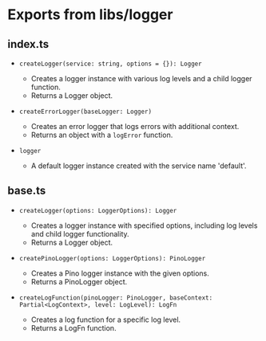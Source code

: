 # Exports from libs/logger

## index.ts

- `createLogger(service: string, options = {}): Logger`
  - Creates a logger instance with various log levels and a child logger function.
  - Returns a Logger object.

- `createErrorLogger(baseLogger: Logger)`
  - Creates an error logger that logs errors with additional context.
  - Returns an object with a `logError` function.

- `logger`
  - A default logger instance created with the service name 'default'.

## base.ts

- `createLogger(options: LoggerOptions): Logger`
  - Creates a logger instance with specified options, including log levels and child logger functionality.
  - Returns a Logger object.

- `createPinoLogger(options: LoggerOptions): PinoLogger`
  - Creates a Pino logger instance with the given options.
  - Returns a PinoLogger object.

- `createLogFunction(pinoLogger: PinoLogger, baseContext: Partial<LogContext>, level: LogLevel): LogFn`
  - Creates a log function for a specific log level.
  - Returns a LogFn function. 